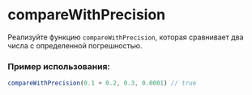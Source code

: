 # compareWithPrecision

Реализуйте функцию `compareWithPrecision`, которая сравнивает два числа с определенной погрешностью.

### Пример использования:

```javascript
compareWithPrecision(0.1 + 0.2, 0.3, 0.0001) // true